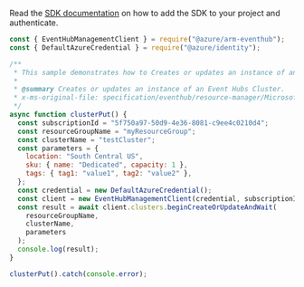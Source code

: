 Read the [SDK documentation](https://github.com/Azure/azure-sdk-for-js/blob/%40azure%2Farm-eventhub_5.0.1/sdk/eventhub/arm-eventhub/README.md) on how to add the SDK to your project and authenticate.

```javascript
const { EventHubManagementClient } = require("@azure/arm-eventhub");
const { DefaultAzureCredential } = require("@azure/identity");

/**
 * This sample demonstrates how to Creates or updates an instance of an Event Hubs Cluster.
 *
 * @summary Creates or updates an instance of an Event Hubs Cluster.
 * x-ms-original-file: specification/eventhub/resource-manager/Microsoft.EventHub/stable/2021-11-01/examples/Clusters/ClusterPut.json
 */
async function clusterPut() {
  const subscriptionId = "5f750a97-50d9-4e36-8081-c9ee4c0210d4";
  const resourceGroupName = "myResourceGroup";
  const clusterName = "testCluster";
  const parameters = {
    location: "South Central US",
    sku: { name: "Dedicated", capacity: 1 },
    tags: { tag1: "value1", tag2: "value2" },
  };
  const credential = new DefaultAzureCredential();
  const client = new EventHubManagementClient(credential, subscriptionId);
  const result = await client.clusters.beginCreateOrUpdateAndWait(
    resourceGroupName,
    clusterName,
    parameters
  );
  console.log(result);
}

clusterPut().catch(console.error);
```
